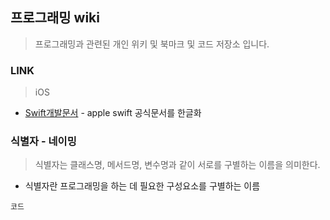 ## 프로그래밍 wiki
> 프로그래밍과 관련된 개인 위키 및 북마크 및 코드 저장소 입니다. 


### LINK

> iOS

* [Swift개발문서](http://swift.leantra.kr/) - apple swift 공식문서를 한글화

### 식별자 - 네이밍
> 식별자는 클래스명, 메서드명, 변수명과 같이 서로를 구별하는 이름을 의미한다.

* 식별자란 프로그래밍을 하는 데 필요한 구성요소를 구별하는 이름

```
코드
```
